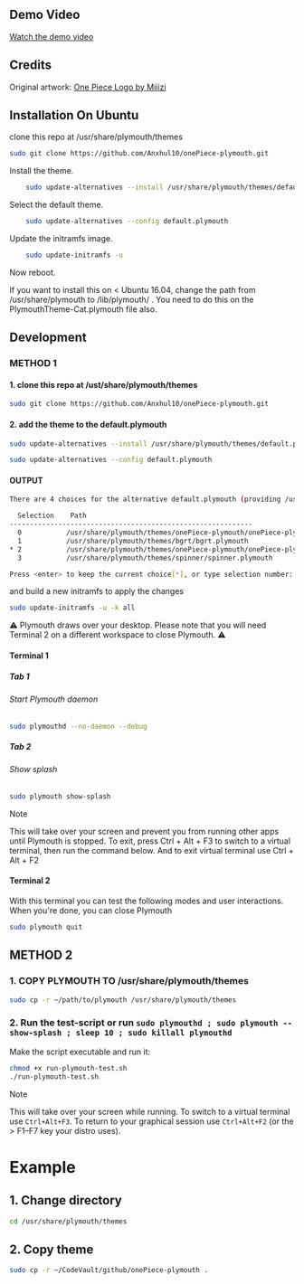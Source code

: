 <!--markdownlint-disable MD013-->
<!--markdownlint-disable MD025-->
<!--markdownlint-disable MD041-->
## Demo Video
[Watch the demo video](https://github.com/user-attachments/assets/dbe2b1a0-fae2-4c7c-ac44-8158c1f1186b)

## Credits
Original artwork: [One Piece Logo by Miiizi](https://pin.it/5R9bQJWi4)


## Installation On Ubuntu

clone this repo at /usr/share/plymouth/themes

```bash
sudo git clone https://github.com/Anxhul10/onePiece-plymouth.git
```
Install the theme.

```bash
    sudo update-alternatives --install /usr/share/plymouth/themes/default.plymouth default.plymouth /usr/share/plymouth/themes/onePiece-plymouth/onePiece-plymouth.plymouth 120
```

Select the default theme.

```bash
    sudo update-alternatives --config default.plymouth
```

Update the initramfs image.

```bash
    sudo update-initramfs -u
```

Now reboot.

If you want to install this on < Ubuntu 16.04, change the path from /usr/share/plymouth to /lib/plymouth/ . You need to do this on the PlymouthTheme-Cat.plymouth file also.

## Development

### METHOD 1

#### 1. clone this repo at /ust/share/plymouth/themes

  ```bash
  sudo git clone https://github.com/Anxhul10/onePiece-plymouth.git
  ```

#### 2. add the theme to the default.plymouth

  ```bash
  sudo update-alternatives --install /usr/share/plymouth/themes/default.plymouth default.plymouth /usr/share/plymouth/themes/onePiece-plymouth/onePiece-plymouth.plymouth 120
  ```

```bash
sudo update-alternatives --config default.plymouth
```

#### OUTPUT

```bash
There are 4 choices for the alternative default.plymouth (providing /usr/share/plymouth/themes/default.plymouth).

  Selection    Path                                                                     Priority   Status
------------------------------------------------------------
  0           /usr/share/plymouth/themes/onePiece-plymouth/onePiece-plymouth.plymouth   120       auto mode
  1           /usr/share/plymouth/themes/bgrt/bgrt.plymouth                             100       manual mode
* 2           /usr/share/plymouth/themes/onePiece-plymouth/onePiece-plymouth.plymouth   120       manual mode
  3           /usr/share/plymouth/themes/spinner/spinner.plymouth                       70        manual mode

Press <enter> to keep the current choice[*], or type selection number: ^C

```

and build a new initramfs to apply the changes

```bash
sudo update-initramfs -u -k all
```

⚠️ Plymouth draws over your desktop. Please note that you will need Terminal 2 on a different workspace to close Plymouth. ⚠️

#### Terminal 1

##### Tab 1

###### Start Plymouth daemon

```bash
sudo plymouthd --no-daemon --debug
```

##### Tab 2

###### Show splash

```bash
sudo plymouth show-splash
```

> [!NOTE]
> This will take over your screen and prevent you from running other apps until Plymouth is stopped.
> To exit, press Ctrl + Alt + F3 to switch to a virtual terminal, then run the command below.
> And to exit virtual terminal use Ctrl + Alt + F2

#### Terminal 2

With this terminal you can test the following modes and user interactions.
When you're done, you can close Plymouth

```bash
sudo plymouth quit
```

## METHOD 2

### 1. **COPY PLYMOUTH TO /usr/share/plymouth/themes**

```bash
sudo cp -r ~/path/to/plymouth /usr/share/plymouth/themes
```

### 2. **Run the test-script** or run ``` sudo plymouthd ; sudo plymouth --show-splash ; sleep 10 ; sudo killall plymouthd ```

Make the script executable and run it:

```bash
chmod +x run-plymouth-test.sh
./run-plymouth-test.sh
```

> [!NOTE]
> This will take over your screen while running. To switch to a virtual terminal use `Ctrl+Alt+F3`. To return to your graphical session use `Ctrl+Alt+F2` (or the > F1–F7 key your distro uses).

# Example

## 1. **Change directory**

```bash
cd /usr/share/plymouth/themes
```

## 2. **Copy theme**

```bash
sudo cp -r ~/CodeVault/github/onePiece-plymouth .
```
